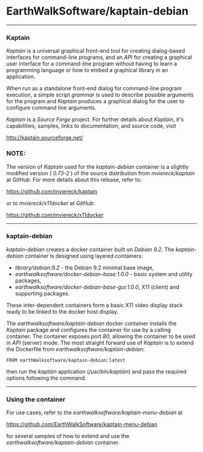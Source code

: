 # EarthWalkSoftware/kaptain-debian
_____________________

### Kaptain

*Kaptain* is a universal graphical front-end tool for creating dialog-based interfaces for command-line programs, and an *API* for creating a graphical user interface for a command-line program without having to learn a programming language or how to embed a graphical library in an application.

When run as a standalone front-end dialog for command-line program execution, a simple script *grammar* is used to describe possible arguments for the program and *Kaptain* produces a graphical dialog for the user to configure command line arguments.

*Kaptain* is a *Source Forge* project.  For further details about *Kaptain*, it's capabilities, samples, links to documentation, and source code, visit

  http://kaptain.sourceforge.net/  

### NOTE:
The version of *Kaptain* used for the *kaptain-debian* container is a slightly modified version ( *0.73-2* ) of the source distribution from *mviereck/kaptain* at *GitHub*. For more details about this release, refer to:  

  https://github.com/mviereck/kaptain

or to *mviereck/x11docker* at *GitHub*:

  https://github.com/mviereck/x11docker

_____________________

### kaptain-debian

*kaptain-debian* creates a docker container built on *Debian 9.2*.  The *kaptain-debian* container is designed using layered containers:

- *library/debian:9.2* - the Debian 9.2 minimal base image,
- *earthwalksoftware/docker-debian-base:1.0.0* - basic system and utility packages,
- *earthwalksoftware/docker-debian-base-gui:1.0.0*, X11 (client) and supporting packages.

These inter-dependent containers form a basic X11 video display stack ready to be linked to the docker host display.

The *earthwalksoftware/kaptain-debian* docker container installs the *Kaptain* package and configures the container for use by a calling container.  The container exposes port *80*, allowing the container to be used in *API* (server) mode. The most straight forward use of *Kaptain* is to extend the Dockerfile from *earthwalksoftware/kaptain-debian*:

    FROM earthWalksoftware/kaptain-debian:latest  

then run the *kaptain* application (*/usr/bin/kaptain*) and pass the required options following the command.

_____________________

### Using the container

For use cases, refer to the *earthwalksoftware/kaptain-menu-debian* at

  https://github.com/EarthWalkSoftware/kaptain-menu-debian

for several samples of how to extend and use the *earthwalksoftware/kaptain-debian* container.

